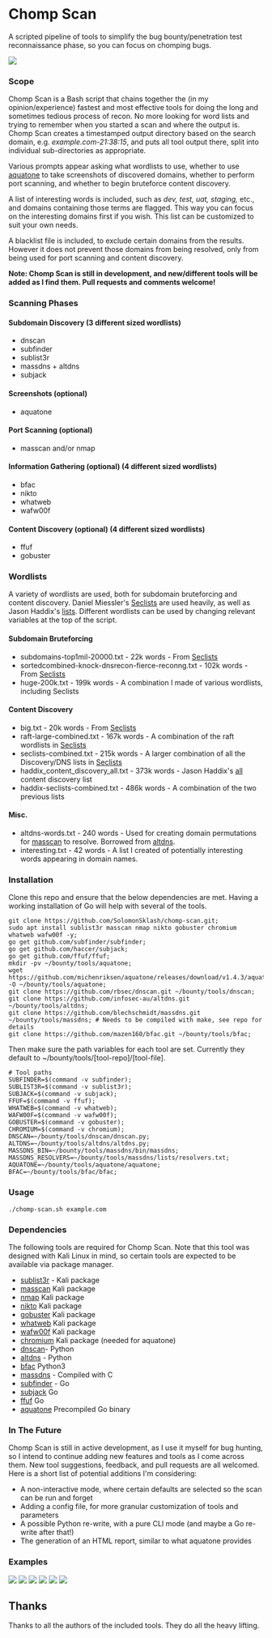 # Chomp Scan

A scripted pipeline of tools to simplify the bug bounty/penetration test reconnaissance phase, so you can focus on chomping bugs.

![](screenshots/screenshot01.png)

### Scope
Chomp Scan is a Bash script that chains together the (in my opinion/experience) fastest and most effective tools for doing the long and sometimes tedious process of recon. No more looking for word lists and trying to remember when you started a scan and where the output is. Chomp Scan creates a timestamped output directory based on the search domain, e.g. *example.com-21:38:15*, and puts all tool output there, split into individual sub-directories as appropriate.

Various prompts appear asking what wordlists to use, whether to use [aquatone](https://github.com/michenriksen/aquatone) to take screenshots of discovered domains, whether to perform port scanning, and whether to begin bruteforce content discovery.

A list of interesting words is included, such as *dev, test, uat, staging,* etc., and domains containing those terms are flagged. This way you can focus on the interesting domains first if you wish. This list can be customized to suit your own needs.

A blacklist file is included, to exclude certain domains from the results. However it does not prevent those domains from being resolved, only from being used for port scanning and content discovery.

**Note: Chomp Scan is still in development, and new/different tools will be added as I find them. Pull requests and comments welcome!**

### Scanning Phases

#### Subdomain Discovery (3 different sized wordlists)
* dnscan
* subfinder
* sublist3r
* massdns + altdns
* subjack

#### Screenshots (optional)
* aquatone

#### Port Scanning (optional)
* masscan and/or nmap

#### Information Gathering (optional) (4 different sized wordlists)
* bfac
* nikto
* whatweb
* wafw00f

#### Content Discovery (optional) (4 different sized wordlists)
* ffuf
* gobuster

### Wordlists

A variety of wordlists are used, both for subdomain bruteforcing and content discovery. Daniel Miessler's [Seclists](https://github.com/danielmiessler/SecLists) are used heavily, as well as Jason Haddix's [lists](https://gist.github.com/jhaddix). Different wordlists can be used by changing relevant variables at the top of the script.

#### Subdomain Bruteforcing
* subdomains-top1mil-20000.txt - 22k words - From [Seclists](https://github.com/danielmiessler/SecLists)
* sortedcombined-knock-dnsrecon-fierce-reconng.txt - 102k words - From [Seclists](https://github.com/danielmiessler/SecLists) 
* huge-200k.txt - 199k words - A combination I made of various wordlists, including Seclists

#### Content Discovery
* big.txt - 20k words - From [Seclists](https://github.com/danielmiessler/SecLists)
* raft-large-combined.txt - 167k words - A combination of the raft wordlists in [Seclists](https://github.com/danielmiessler/SecLists)
* seclists-combined.txt - 215k words - A larger combination of all the Discovery/DNS lists in [Seclists](https://github.com/danielmiessler/SecLists)
* haddix_content_discovery_all.txt - 373k words - Jason Haddix's [all](https://gist.github.com/jhaddix/b80ea67d85c13206125806f0828f4d10/) content discovery list
* haddix-seclists-combined.txt - 486k words - A combination of the two previous lists

#### Misc.
* altdns-words.txt - 240 words - Used for creating domain permutations for [masscan](https://github.com/robertdavidgraham/masscan) to resolve. Borrowed from [altdns](https://github.com/infosec-au/altdns/blob/master/words.txt).
* interesting.txt - 42 words - A list I created of potentially interesting words appearing in domain names.

### Installation
Clone this repo and ensure that the below dependencies are met. Having a working installation of Go will help with several of the tools.

```
git clone https://github.com/SolomonSklash/chomp-scan.git;
sudo apt install sublist3r masscan nmap nikto gobuster chromium whatweb wafw00f -y;
go get github.com/subfinder/subfinder;
go get github.com/haccer/subjack;
go get github.com/ffuf/ffuf;
mkdir -pv ~/bounty/tools/aquatone;
wget https://github.com/michenriksen/aquatone/releases/download/v1.4.3/aquatone_linux_amd64_1.4.3.zip -O ~/bounty/tools/aquatone;
git clone https://github.com/rbsec/dnscan.git ~/bounty/tools/dnscan;
git clone https://github.com/infosec-au/altdns.git ~/bounty/tools/altdns; 
git clone https://github.com/blechschmidt/massdns.git ~/bounty/tools/massdns; # Needs to be compiled with make, see repo for details
git clone https://github.com/mazen160/bfac.git ~/bounty/tools/bfac;
```

Then make sure the path variables for each tool are set. Currently they default to ~/bounty/tools/[tool-repo]/[tool-file].
```
# Tool paths
SUBFINDER=$(command -v subfinder);
SUBLIST3R=$(command -v sublist3r);
SUBJACK=$(command -v subjack);
FFUF=$(command -v ffuf);
WHATWEB=$(command -v whatweb);
WAFW00F=$(command -v wafw00f);
GOBUSTER=$(command -v gobuster);
CHROMIUM=$(command -v chromium);
DNSCAN=~/bounty/tools/dnscan/dnscan.py;
ALTDNS=~/bounty/tools/altdns/altdns.py;
MASSDNS_BIN=~/bounty/tools/massdns/bin/massdns;
MASSDNS_RESOLVERS=~/bounty/tools/massdns/lists/resolvers.txt;
AQUATONE=~/bounty/tools/aquatone/aquatone;
BFAC=~/bounty/tools/bfac/bfac;
```

### Usage
`./chomp-scan.sh example.com`

### Dependencies

The following tools are required for Chomp Scan. Note that this tool was designed with Kali Linux in mind, so certain tools are expected to be available via package manager.

* [sublist3r](https://github.com/aboul3la/Sublist3r) - Kali package
* [masscan](https://github.com/robertdavidgraham/masscan) Kali package
* [nmap](https://www.nmap.org) Kali package
* [nikto](https://cirt.net/nikto2) Kali package
* [gobuster](https://github.com/OJ/gobuster) Kali package
* [whatweb](https://www.morningstarsecurity.com/research/whatweb) Kali package
* [wafw00f](https://github.com/EnableSecurity/wafw00f) Kali package
* [chromium](https://www.chromium.org/) Kali package (needed for aquatone)
* [dnscan](https://github.com/rbsec/dnscan)- Python
* [altdns](https://github.com/infosec-au/altdns) - Python
* [bfac](https://github.com/mazen160/bfac) Python3
* [massdns](https://github.com/blechschmidt/massdns) - Compiled with C
* [subfinder](https://github.com/subfinder/subfinder) - Go
* [subjack](https://github.com/haccer/subjack) Go
* [ffuf](https://github.com/ffuf/ffuf) Go
* [aquatone](https://github.com/michenriksen/aquatone) Precompiled Go binary

### In The Future

Chomp Scan is still in active development, as I use it myself for bug hunting, so I intend to continue adding new features and tools as I come across them. New tool suggestions, feedback, and pull requests are all welcomed. Here is a short list of potential additions I'm considering:

* A non-interactive mode, where certain defaults are selected so the scan can be run and forget
* Adding a config file, for more granular customization of tools and parameters
* A possible Python re-write, with a pure CLI mode (and maybe a Go re-write after that!)
* The generation of an HTML report, similar to what aquatone provides

### Examples
![](screenshots/screenshot02.png)
![](screenshots/screenshot03.png)
![](screenshots/screenshot04.png)
![](screenshots/screenshot05.png)
![](screenshots/screenshot06.png)
![](screenshots/screenshot07.png)

## Thanks
Thanks to all the authors of the included tools. They do all the heavy lifting.
